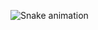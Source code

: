 ![Snake animation](https://github.com/mariaeqp/mariaeqp/blob/output/github-contribution-grid-snake.svg)
